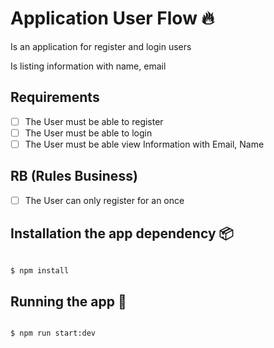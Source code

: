 # Application User Flow 🔥

Is an application for register and login users

Is listing information with name, email 


## Requirements

- [ ] The User must be able to register 
- [ ] The User must be able to login 
- [ ] The User must be able view Information with Email, Name

## RB (Rules Business)

- [ ] The User can only register for an once


## Installation the app dependency 📦

```bash

$ npm install

```

## Running the app 🚀

```bash

$ npm run start:dev

```
